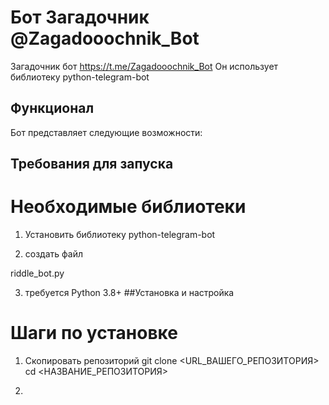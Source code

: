 # Бот Загадочник @Zagadooochnik_Bot
Загадочник бот https://t.me/Zagadooochnik_Bot
Он использует библиотеку python-telegram-bot 
## Функционал
Бот представляет следующие возможности:
## Требования для запуска
# Необходимые библиотеки
1. Установить библиотеку python-telegram-bot

2. создать файл

riddle_bot.py

3. требуется Python 3.8+
##Установка и настройка
# Шаги по установке
1. Скопировать репозиторий
   git clone <URL_ВАШЕГО_РЕПОЗИТОРИЯ>
cd <НАЗВАНИЕ_РЕПОЗИТОРИЯ>

2. 
